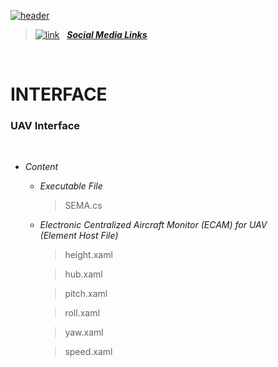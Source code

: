 [![header](https://user-images.githubusercontent.com/74770052/187743952-b5d39f5b-f8b0-4b8c-84f0-f71705298248.png)](https://linktr.ee/Dvaser)
 
> [![link](https://user-images.githubusercontent.com/74770052/187730702-d10db106-6fca-4d10-a7c7-b85376b001e2.png)](https://linktr.ee/Dvaser) &nbsp; [**_Social Media Links_**](https://linktr.ee/Dvaser)

<br>

# INTERFACE

### **UAV Interface**

<br>


- _Content_
    - _Executable File_
        > SEMA.cs
    - _Electronic Centralized Aircraft Monitor (ECAM) for UAV  
        (Element Host File)_
        > height.xaml
        
        > hub.xaml
        
        > pitch.xaml

        > roll.xaml

        > yaw.xaml

        > speed.xaml
